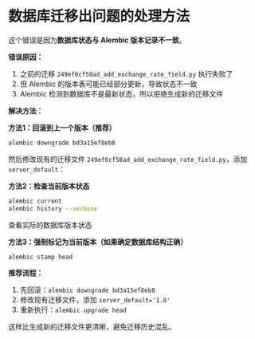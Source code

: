 # 数据库迁移出问题的处理方法

这个错误是因为**数据库状态与 Alembic 版本记录不一致**。

**错误原因：**

1. 之前的迁移 `249ef6cf58ad_add_exchange_rate_field.py` 执行失败了
2. 但 Alembic 的版本表可能已经部分更新，导致状态不一致
3. Alembic 检测到数据库不是最新状态，所以拒绝生成新的迁移文件

**解决方法：**

**方法1：回滚到上一个版本（推荐）**
```bash
alembic downgrade bd3a15ef8eb8
```
然后修改现有的迁移文件 `249ef6cf58ad_add_exchange_rate_field.py`，添加 `server_default`：

**方法2：检查当前版本状态**
```bash
alembic current
alembic history --verbose
```
查看实际的数据库版本状态

**方法3：强制标记为当前版本（如果确定数据库结构正确）**
```bash
alembic stamp head
```

**推荐流程：**
1. 先回滚：`alembic downgrade bd3a15ef8eb8`
2. 修改现有迁移文件，添加 `server_default='1.0'`
3. 重新执行：`alembic upgrade head`

这样比生成新的迁移文件更清晰，避免迁移历史混乱。